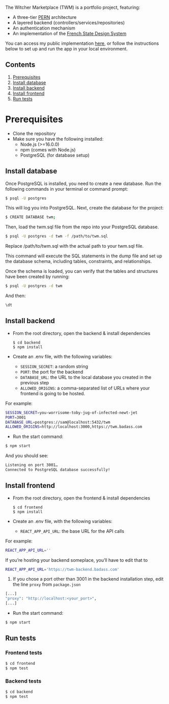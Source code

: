 The Witcher Marketplace (TWM) is a portfolio project, featuring:

- A three-tier [PERN](https://www.geeksforgeeks.org/what-is-pern-stack/) architecture
- A layered backend (controllers/services/repositories)
- An authentication mechanism
- An implementation of the [French State Design System](https://www.systeme-de-design.gouv.fr/)

You can access my public implementation [here](https://twm-frontend.onrender.com/), or follow the instructions below to set up and run the app in your local environment.

## Contents
1. [Prerequisites](#prerequisites)
2. [Install database](#install-database)
3. [Install backend](#install-backend)
4. [Install frontend](#install-frontend)
5. [Run tests](#run-tests)

# Prerequisites

- Clone the repository
- Make sure you have the following installed:
    - Node.js (>=16.0.0)
    - npm (comes with Node.js)
    - PostgreSQL (for database setup)

## Install database

Once PostgreSQL is installed, you need to create a new database. Run the following commands in your terminal or command prompt:

```bash
$ psql -U postgres
```

This will log you into PostgreSQL. Next, create the database for the project:

```bash
$ CREATE DATABASE twm;
```

Then, load the twm.sql file from the repo into your PostgreSQL database.

```bash
$ psql -U postgres -d twm -f /path/to/twm.sql
```

Replace /path/to/twm.sql with the actual path to your twm.sql file.

This command will execute the SQL statements in the dump file and set up the database schema, including tables, constraints, and relationships.

Once the schema is loaded, you can verify that the tables and structures have been created by running:

```bash
$ psql -U postgres -d twm
```

And then:

```bash
\dt
```

## Install backend

- From the root directory, open the backend & install dependencies
    
    ```
    $ cd backend
    $ npm install
    ```
    
- Create an .env file, with the following variables:
    - `SESSION_SECRET`: a random string
    - `PORT`: the port for the backend
    - `DATABASE_URL`: the URL to the local database you created in the previous step
    - `ALLOWED_ORIGINS`: a comma-separated list of URLs where your frontend is going to be hosted.

For example:

```bash
SESSION_SECRET=you-worrisome-toby-jug-of-infected-newt-jet
PORT=3001
DATABASE_URL=postgres://sam@localhost:5432/twm
ALLOWED_ORIGINS=http://localhost:3000,https://twm.badass.com
```

- Run the start command:

```bash
$ npm start
```

And you should see:

```bash
Listening on port 3001…
Connected to PostgreSQL database successfully!
```

## Install frontend

- From the root directory, open the frontend & install dependencies
    
    ```
    $ cd frontend
    $ npm install
    ```
    
- Create an .env file, with the following variables:
    - `REACT_APP_API_URL`: the base URL for the API calls

For example:

```bash
REACT_APP_API_URL=''
```

If you’re hosting your backend someplace, you’ll have to edit that to

```bash
REACT_APP_API_URL='https://twm-backend.badass.com'
```

1. If you chose a port other than 3001 in the backend installation step, edit the line `proxy` from `package.json`

```bash
[...]
"proxy": "http://localhost:<your_port>",
[...]
```

- Run the start command:

```bash
$ npm start
```

## Run tests

### Frontend tests

```bash
$ cd frontend
$ npm test
```

### Backend tests

```bash
$ cd backend
$ npm test
```
